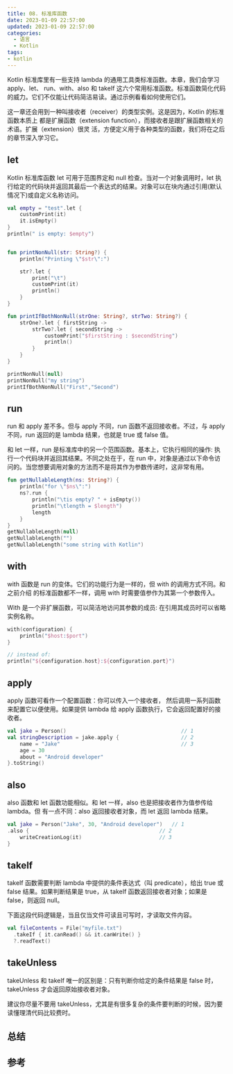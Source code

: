 ```yaml
---
title: 08. 标准库函数
date: 2023-01-09 22:57:00
updated: 2023-01-09 22:57:00
categories:
  - 语言
  - Kotlin
tags:
- kotlin
---
```


Kotlin 标准库里有一些支持 lambda 的通用工具类标准函数。本章，我们会学习 apply、let、 run、with、also 和 takeIf 这六个常用标准函数。标准函数简化代码的威力。它们不仅能让代码简洁易读。通过示例看看如何使用它们。

这一章还会用到一种叫接收者（receiver）的类型实例。这是因为，Kotlin 的标准函数本质上 都是扩展函数（extension function），而接收者是跟扩展函数相关的术语。扩展（extension）很灵 活，方便定义用于各种类型的函数，我们将在之后的章节深入学习它。

## let

Kotlin 标准库函数 let 可用于范围界定和 null 检查。当对一个对象调用时，let 执行给定的代码块并返回其最后一个表达式的结果。对象可以在块内通过引用(默认情况下)或自定义名称访问。

```kt
val empty = "test".let {     
    customPrint(it)        
    it.isEmpty()
}
println(" is empty: $empty")


fun printNonNull(str: String?) {
    println("Printing \"$str\":")

    str?.let {                  
        print("\t")
        customPrint(it)
        println()
    }
}

fun printIfBothNonNull(strOne: String?, strTwo: String?) {
    strOne?.let { firstString ->    
        strTwo?.let { secondString ->
            customPrint("$firstString : $secondString")
            println()
        }
    }
}

printNonNull(null)
printNonNull("my string") 
printIfBothNonNull("First","Second") 
```


## run

run 和 apply 差不多。但与 apply 不同，run 函数不返回接收者。不过，与 apply 不同，run 返回的是 lambda 结果，也就是 true 或 false 值。

和 let 一样，run 是标准库中的另一个范围函数。基本上，它执行相同的操作: 执行一个代码块并返回其结果。不同之处在于，在 run 中，对象是通过以下命令访问的。当您想要调用对象的方法而不是将其作为参数传递时，这非常有用。

```kt
fun getNullableLength(ns: String?) {
    println("for \"$ns\":")
    ns?.run {                                          
        println("\tis empty? " + isEmpty())              
        println("\tlength = $length")                           
        length                            
    }
}
getNullableLength(null)
getNullableLength("")
getNullableLength("some string with Kotlin")
```

## with

with 函数是 run 的变体。它们的功能行为是一样的，但 with 的调用方式不同。和之前介绍 的标准函数都不一样，调用 with 时需要值参作为其第一个参数传入。

With 是一个非扩展函数，可以简洁地访问其参数的成员: 在引用其成员时可以省略实例名称。

```kt
with(configuration) {
    println("$host:$port")
}

// instead of:
println("${configuration.host}:${configuration.port}") 
```

## apply

apply 函数可看作一个配置函数：你可以传入一个接收者， 然后调用一系列函数来配置它以便使用。如果提供 lambda 给 apply 函数执行，它会返回配置好的接收者。

```kt
val jake = Person()                                     // 1
val stringDescription = jake.apply {                    // 2
    name = "Jake"                                       // 3
    age = 30
    about = "Android developer"
}.toString()     
```

## also

also 函数和 let 函数功能相似。和 let 一样，also 也是把接收者作为值参传给 lambda。但 有一点不同：also 返回接收者对象，而 let 返回 lambda 结果。

```kt
val jake = Person("Jake", 30, "Android developer")   // 1
.also {                                          // 2 
    writeCreationLog(it)                         // 3
}
```

## takeIf

takeIf 函数需要判断 lambda 中提供的条件表达式（叫 predicate），给出 true 或 false 结果。如果判断结果是 true，从 takeIf 函数返回接收者对象；如果是 false，则返回 null。

下面这段代码逻辑是，当且仅当文件可读且可写时，才读取文件内容。

```kt
val fileContents = File("myfile.txt")
  .takeIf { it.canRead() && it.canWrite() }
  ?.readText()
```

## takeUnless

takeUnless 和 takeIf 唯一的区别是：只有判断你给定的条件结果是 false 时， takeUnless 才会返回原始接收者对象。

建议你尽量不要用 takeUnless，尤其是有很多复杂的条件要判断的时候，因为要读懂理清代码比较费时。

## 总结

## 参考
